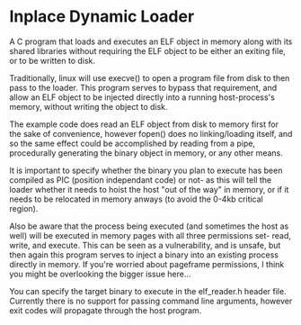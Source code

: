 # Inplace Dynamic Loader

A C program that loads and executes an ELF object in memory along with its shared libraries without requiring the ELF object to be either an exiting file, or to be written to disk.

Traditionally, linux will use execve() to open a program file from disk to then pass to the loader. This program serves to bypass that requirement, and allow an ELF object to be injected directly into a running host-process's memory, without writing the object to disk.

The example code does read an ELF object from disk to memory first for the sake of convenience, however fopen() does no linking/loading itself, and so the same effect could be accomplished by reading from a pipe, procedurally generating the binary object in memory, or any other means.

It is important to specify whether the binary you plan to execute has been compiled as PIC (position independant code) or not- as this will tell the loader whether it needs to hoist the host "out of the way" in memory, or if it needs to be relocated in memory anways (to avoid the 0-4kb critical region).

Also be aware that the process being executed (and sometimes the host as well) will be executed in memory pages with all three permissions set-  read, write, and execute. This can be seen as a vulnerability, and is unsafe, but then again this program serves to inject a binary into an existing process directly in memory. If you're worried about pageframe permissions, I think you might be overlooking the bigger issue here...

You can specify the target binary to execute in the elf_reader.h header file. Currently there is no support for passing command line arguments, however exit codes will propagate through the host program.
